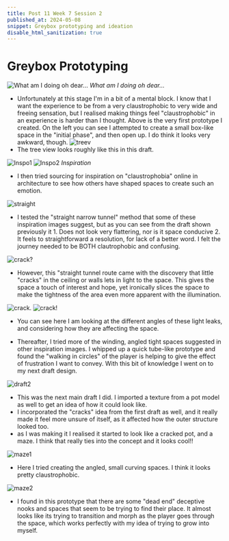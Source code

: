 ```yaml
---
title: Post 11 Week 7 Session 2
published_at: 2024-05-08
snippet: Greybox prototyping and ideation
disable_html_sanitization: true
---
```

# **Greybox Prototyping**
![What am I doing oh dear...](/w07s2/w07s2_draft_1.png)
*What am I doing oh dear...*
- Unfortunately at this stage I'm in a bit of a mental block. I know that I want the experience to be from a very claustrophobic to very wide and freeing sensation, but I realised making things feel "claustrophobic" in an experience is harder than I thought. Above is the very first prototype I created. On the left you can see I attempted to create a small box-like space in the "initial phase", and then open up. I do think it looks very awkward, though.
![treev](/w07s2/w07s2_treev.png)
- The tree view looks roughly like this in this draft.

![Inspo1](/w07s2/w07s2_insp0_1.png)
![Inspo2](/w07s2/w07s2_inspo_2.png)
*Inspiration*
- I then tried sourcing for inspiration on "claustrophobia" online in architecture to see how others have shaped spaces to create such an emotion. 

![straight](/w07s2/w07s2_tight.png)
- I tested the "straight narrow tunnel" method that some of these inspiration images suggest, but as you can see from the draft shown previously it 1. Does not look very flattering, nor is it space conducive 2. It feels to straightforward a resolution, for lack of a better word. I felt the journey needed to be BOTH clautrophobic and confusing.

![crack?](/w07s2/w07s2_crack_1.png)
- However, this "straight tunnel route came with the discovery that little "cracks" in the ceiling or walls lets in light to the space. This gives the space a touch of interest and hope, yet ironically slices the space to make the tightness of the area even more apparent with the illumination.

![crack.](/w07s2/w07s2_crack_2.png)
![crack!](/w07s2/w07s2_crack_3.png)
- You can see here I am looking at the different angles of these light leaks, and considering how they are affecting the space.

- Thereafter, I tried more of the winding, angled tight spaces suggested in other inspiration images. I whipped up a quick tube-like prototype and found the "walking in circles" of the player is helping to give the effect of frustration I want to convey. With this bit of knowledge I went on to my next draft design.

![draft2](/w07s2/w07s2_draft_2.png)
- This was the next main draft I did. I imported a texture from a pot model as well to get an idea of how it could look like.
- I incorporated the "cracks" idea from the first draft as well, and it really made it feel more unsure of itself, as it affected how the outer structure looked too.
- as I was making it I realised it started to look like a cracked pot, and a maze. I think that really ties into the concept and it looks cool!!

![maze1](/w07s2/w07s2_maze_1.png)
- Here I tried creating the angled, small curving spaces. I think it looks pretty claustrophobic.

![maze2](/w07s2/w07s2_maze_2.png)
- I found in this prototype that there are some "dead end" deceptive nooks and spaces that seem to be trying to find their place. It almost looks like its trying to transition and morph as the player goes through the space, which works perfectly with my idea of trying to grow into myself. 

